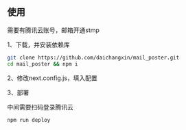 ## 使用
需要有腾讯云账号，邮箱开通stmp

1、下载，并安装依赖库
```bash
git clone https://github.com/daichangxin/mail_poster.git
cd mail_poster && npm i
```

2、修改next.config.js，填入配置

3、部署

中间需要扫码登录腾讯云
```bash
npm run deploy
```